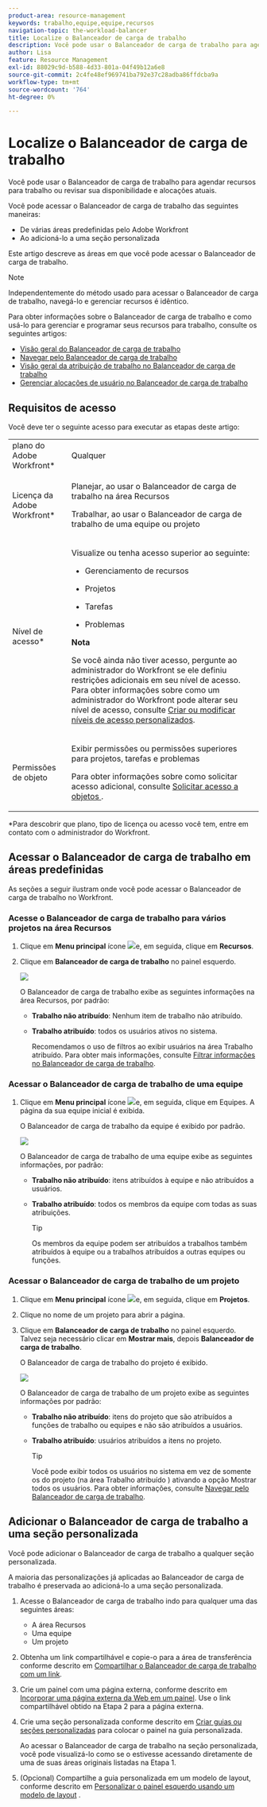 ```yaml
---
product-area: resource-management
keywords: trabalho,equipe,equipe,recursos
navigation-topic: the-workload-balancer
title: Localize o Balanceador de carga de trabalho
description: Você pode usar o Balanceador de carga de trabalho para agendar recursos para trabalho ou revisar sua disponibilidade e alocações atuais.
author: Lisa
feature: Resource Management
exl-id: 88029c9d-b588-4d33-801a-04f49b12a6e8
source-git-commit: 2c4fe48ef969741ba792e37c28adba86ffdcba9a
workflow-type: tm+mt
source-wordcount: '764'
ht-degree: 0%

---
```


# Localize o Balanceador de carga de trabalho


Você pode usar o Balanceador de carga de trabalho para agendar recursos para trabalho ou revisar sua disponibilidade e alocações atuais.

Você pode acessar o Balanceador de carga de trabalho das seguintes maneiras:

* De várias áreas predefinidas pelo Adobe Workfront
* Ao adicioná-lo a uma seção personalizada

Este artigo descreve as áreas em que você pode acessar o Balanceador de carga de trabalho.

>[!NOTE]
>
>Independentemente do método usado para acessar o Balanceador de carga de trabalho, navegá-lo e gerenciar recursos é idêntico.
>
>Para obter informações sobre o Balanceador de carga de trabalho e como usá-lo para gerenciar e programar seus recursos para trabalho, consulte os seguintes artigos:
>
>* [Visão geral do Balanceador de carga de trabalho](../../resource-mgmt/workload-balancer/overview-workload-balancer.md)
>* [Navegar pelo Balanceador de carga de trabalho](../../resource-mgmt/workload-balancer/navigate-the-workload-balancer.md)
>* [Visão geral da atribuição de trabalho no Balanceador de carga de trabalho](../../resource-mgmt/workload-balancer/assign-work-in-workload-balancer.md)
>* [Gerenciar alocações de usuário no Balanceador de carga de trabalho](../../resource-mgmt/workload-balancer/manage-user-allocations-workload-balancer.md)
>

## Requisitos de acesso

Você deve ter o seguinte acesso para executar as etapas deste artigo:

<table style="table-layout:auto"> 
 <col> 
 <col> 
 <tbody> 
  <tr> 
   <td role="rowheader">plano do Adobe Workfront*</td> 
   <td> <p>Qualquer </p> </td> 
  </tr> 
  <tr> 
   <td role="rowheader">Licença da Adobe Workfront*</td> 
   <td> <p>Planejar, ao usar o Balanceador de carga de trabalho na área Recursos</p>
   <p>Trabalhar, ao usar o Balanceador de carga de trabalho de uma equipe ou projeto</p>
 </td> 
  </tr> 
  <tr> 
   <td role="rowheader">Nível de acesso*</td> 
   <td> <p>Visualize ou tenha acesso superior ao seguinte:</p> 
    <ul> 
     <li> <p>Gerenciamento de recursos</p> </li> 
     <li> <p>Projetos</p> </li> 
     <li> <p>Tarefas</p> </li> 
     <li> <p>Problemas</p> </li> 
    </ul> <p><b> Nota</b>

Se você ainda não tiver acesso, pergunte ao administrador do Workfront se ele definiu restrições adicionais em seu nível de acesso. Para obter informações sobre como um administrador do Workfront pode alterar seu nível de acesso, consulte <a href="../../administration-and-setup/add-users/configure-and-grant-access/create-modify-access-levels.md" class="MCXref xref">Criar ou modificar níveis de acesso personalizados</a>.</p> </td>
</tr> 
  <tr> 
   <td role="rowheader">Permissões de objeto</td> 
   <td> <p>Exibir permissões ou permissões superiores para projetos, tarefas e problemas </p> <p>Para obter informações sobre como solicitar acesso adicional, consulte <a href="../../workfront-basics/grant-and-request-access-to-objects/request-access.md" class="MCXref xref">Solicitar acesso a objetos </a>.</p> </td> 
  </tr> 
 </tbody> 
</table>

*Para descobrir que plano, tipo de licença ou acesso você tem, entre em contato com o administrador do Workfront.

## Acessar o Balanceador de carga de trabalho em áreas predefinidas

As seções a seguir ilustram onde você pode acessar o Balanceador de carga de trabalho no Workfront.

### Acesse o Balanceador de carga de trabalho para vários projetos na área Recursos

1. Clique em **Menu principal** ícone ![](assets/main-menu-icon.png)e, em seguida, clique em **Recursos**.
1. Clique em **Balanceador de carga de trabalho** no painel esquerdo.

   ![](assets/nwe-balancer-global.png)

   O Balanceador de carga de trabalho exibe as seguintes informações na área Recursos, por padrão:

   * **Trabalho não atribuído**: Nenhum item de trabalho não atribuído.
   * **Trabalho atribuído**: todos os usuários ativos no sistema.

     Recomendamos o uso de filtros ao exibir usuários na área Trabalho atribuído. Para obter mais informações, consulte [Filtrar informações no Balanceador de carga de trabalho](../workload-balancer/filter-information-workload-balancer.md).

### Acessar o Balanceador de carga de trabalho de uma equipe

1. Clique em **Menu principal** ícone ![](assets/main-menu-icon.png)e, em seguida, clique em Equipes.
A página da sua equipe inicial é exibida.

   O Balanceador de carga de trabalho da equipe é exibido por padrão.

   ![](assets/nwe-balancer-team-350x172.png)

   O Balanceador de carga de trabalho de uma equipe exibe as seguintes informações, por padrão:

   * **Trabalho não atribuído**: itens atribuídos à equipe e não atribuídos a usuários.
   * **Trabalho atribuído**: todos os membros da equipe com todas as suas atribuições.

     >[!TIP]
     >
     >Os membros da equipe podem ser atribuídos a trabalhos também atribuídos à equipe ou a trabalhos atribuídos a outras equipes ou funções.



### Acessar o Balanceador de carga de trabalho de um projeto

1. Clique em **Menu principal** ícone ![](assets/main-menu-icon.png)e, em seguida, clique em **Projetos**.
1. Clique no nome de um projeto para abrir a página.
1. Clique em **Balanceador de carga de trabalho** no painel esquerdo. Talvez seja necessário clicar em **Mostrar mais**, depois **Balanceador de carga de trabalho**.

   O Balanceador de carga de trabalho do projeto é exibido.

   ![](assets/nwe-balancer-project-350x152.png)

   O Balanceador de carga de trabalho de um projeto exibe as seguintes informações por padrão:

   * **Trabalho não atribuído**: itens do projeto que são atribuídos a funções de trabalho ou equipes e não são atribuídos a usuários.
   * **Trabalho atribuído**: usuários atribuídos a itens no projeto.

     >[!TIP]
     >
     >Você pode exibir todos os usuários no sistema em vez de somente os do projeto (na área Trabalho atribuído ) ativando a opção Mostrar todos os usuários. Para obter informações, consulte [Navegar pelo Balanceador de carga de trabalho](../workload-balancer/navigate-the-workload-balancer.md).


## Adicionar o Balanceador de carga de trabalho a uma seção personalizada

Você pode adicionar o Balanceador de carga de trabalho a qualquer seção personalizada.

A maioria das personalizações já aplicadas ao Balanceador de carga de trabalho é preservada ao adicioná-lo a uma seção personalizada.

1. Acesse o Balanceador de carga de trabalho indo para qualquer uma das seguintes áreas:

   * A área Recursos
   * Uma equipe
   * Um projeto

1. Obtenha um link compartilhável e copie-o para a área de transferência conforme descrito em [Compartilhar o Balanceador de carga de trabalho com um link](../../resource-mgmt/workload-balancer/share-link-for-workload-balancer.md).
1. Crie um painel com uma página externa, conforme descrito em [Incorporar uma página externa da Web em um painel](../../reports-and-dashboards/dashboards/creating-and-managing-dashboards/embed-external-web-page-dashboard.md). Use o link compartilhável obtido na Etapa 2 para a página externa.

   <!--
      (NOTE: ensure this stays correct)
      -->

1. Crie uma seção personalizada conforme descrito em [Criar guias ou seções personalizadas](../../workfront-basics/manage-your-account-and-profile/configuring-your-user-profile/create-custom-tabs.md) para colocar o painel na guia personalizada.

   Ao acessar o Balanceador de carga de trabalho na seção personalizada, você pode visualizá-lo como se o estivesse acessando diretamente de uma de suas áreas originais listadas na Etapa 1.

   <!--
      (NOTE: ensure this stays correct)
     -->

1. (Opcional) Compartilhe a guia personalizada em um modelo de layout, conforme descrito em  [Personalizar o painel esquerdo usando um modelo de layout](../../administration-and-setup/customize-workfront/use-layout-templates/customize-left-panel.md) .


<!--
For a team:

* From the Workload Balancer section of a team.

  You can adjust allocations and review or assign work from multiple projects to individual team members.

For a project:

  You can do the following when you use the Workload Balancer within a project:

   * Assign work on the project to users already assigned other work on the project.
   * Assign work to any user that might not be on the project.

   * View additional work that users are assigned to on other projects.
   * Adjust user allocations to work items.-->